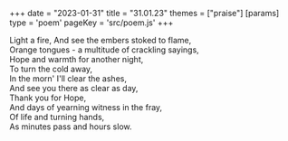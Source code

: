 +++
date = "2023-01-31"
title = "31.01.23"
themes = ["praise"]
[params]
  type = 'poem'
  pageKey = 'src/poem.js'
+++

Light a fire,
And see the embers stoked to flame,  
Orange tongues - a multitude of crackling sayings,  
Hope and warmth for another night,  
To turn the cold away,  
In the morn' I'll clear the ashes,  
And see you there as clear as day,  
Thank you for Hope,  
And days of yearning witness in the fray,  
Of life and turning hands,  
As minutes pass and hours slow.
